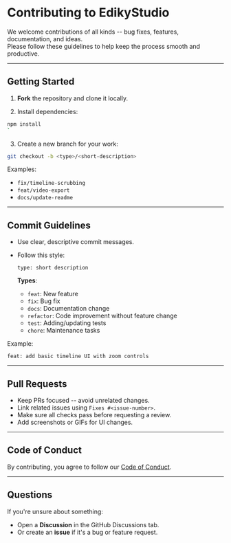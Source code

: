# Contributing to EdikyStudio

We welcome contributions of all kinds -- bug fixes, features, documentation, and ideas.<br>
Please follow these guidelines to help keep the process smooth and productive.

--------------------------------------------------------------------------------

## Getting Started

1. **Fork** the repository and clone it locally.

2. Install dependencies:

  ```bash
  npm install
  `
  ```

3. Create a new branch for your work:

  ```bash
  git checkout -b <type>/<short-description>
  ```

  Examples:

  - `fix/timeline-scrubbing`
  - `feat/video-export`
  - `docs/update-readme`

--------------------------------------------------------------------------------

## Commit Guidelines

- Use clear, descriptive commit messages.
- Follow this style:

  ```text
  type: short description
  ```

  **Types**:

  - `feat`: New feature
  - `fix`: Bug fix
  - `docs`: Documentation change
  - `refactor`: Code improvement without feature change
  - `test`: Adding/updating tests
  - `chore`: Maintenance tasks

Example:

```text
feat: add basic timeline UI with zoom controls
```

--------------------------------------------------------------------------------

## Pull Requests

- Keep PRs focused -- avoid unrelated changes.
- Link related issues using `Fixes #<issue-number>`.
- Make sure all checks pass before requesting a review.
- Add screenshots or GIFs for UI changes.

--------------------------------------------------------------------------------

## Code of Conduct

By contributing, you agree to follow our [Code of Conduct](CODE_OF_CONDUCT.md).

--------------------------------------------------------------------------------

## Questions

If you're unsure about something:

- Open a **Discussion** in the GitHub Discussions tab.
- Or create an **issue** if it's a bug or feature request.
